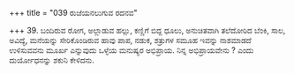 +++
title = "039 ರುಜೆಯನಲುಗುವ ರದನವ"

+++
39. ಬಂದಿರುವ ರೋಗ, ಅಲ್ಲಾಡುವ ಹಲ್ಲು, ಕಣ್ಣಿಗೆ ಬಿದ್ದ ಧೂಲು, ಅನುಚಿತವಾಗಿ ತಲೆದೋರಿದ ಬೆಂಕಿ, ಸಾಲ, ಅವಿದ್ಯೆ, ಮನೆಯನ್ನು ಸೇರಿಕೊಂಡಿರುವ ಹಾವು ಪಾಪ, ನಡುಕ, ಶತ್ರುಗಳ ಸಮೂಹ ಇವನ್ನು ನಾಶಮಾಡದೆ ಉಳಿಸುವವನು ಮೂರ್ಖ ಎನ್ನುವುದು ಒಳ್ಳೆಯ ಮನುಷ್ಯರ ಅಭಿಪ್ರಾಯ. ನಿನ್ನ ಅಭಿಪ್ರಾಯವೇನು ? ಎಂದು ದುರ್ಯೋಧನನ್ನು ಶಕುನಿ ಕೇಳಿದನು.